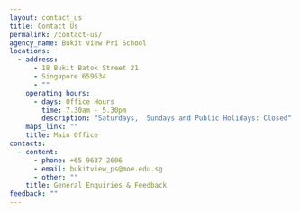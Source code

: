 ```yaml
---
layout: contact_us
title: Contact Us
permalink: /contact-us/
agency_name: Bukit View Pri School
locations:
  - address:
      - 18 Bukit Batok Street 21
      - Singapore 659634
      - ""
    operating_hours:
      - days: Office Hours
        time: 7.30am - 5.30pm
        description: "Saturdays,  Sundays and Public Holidays: Closed"
    maps_link: ""
    title: Main Office
contacts:
  - content:
      - phone: +65 9637 2606
      - email: bukitview_ps@moe.edu.sg
      - other: ""
    title: General Enquiries & Feedback
feedback: ""
---
```

